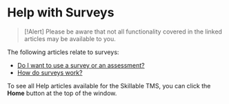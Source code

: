 # Help with Surveys

> [!Alert] Please be aware that not all functionality covered in the linked articles may be available to you.

The following articles relate to surveys:

- [Do I want to use a survey or an assessment?](../tms-administrators/miscellaneous/use-survey-or-assessment.md)
- [How do surveys work?](../tms-administrators/miscellaneous/surveys.md)

To see all Help articles available for the Skillable TMS, you can click the **Home** button at the top of the window.